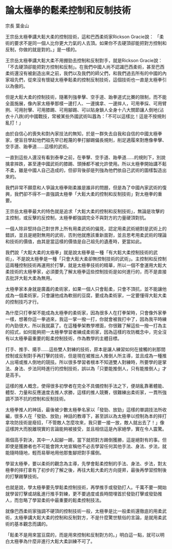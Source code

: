 # 論太極拳的鬆柔控制和反制技術

宗長
葉金山

王宗岳太極拳講大鬆大柔的控制技術，這和巴西柔術家Rickson Gracie說： 「柔術的要求不是同一個人比你更大力氣的人去頂。如果你不去硬頂卻能把對方控制和反制，你做的就是對的。」是一樣的。

王宗岳太極拳講大鬆大柔不用掤勁去控制和反制對手，就是Rickson Gracie說：「不去硬頂卻能把對方控制和反制」。在我們中國人尚不認識巴西柔術，甚至巴西柔術還沒有被創造出來之前，我們以及我們的師父們，和我們過去所有的中國的內家祖先們，從來沒有懷疑太極拳鬆柔的控制反制技術，這個技術也一直是太極拳引以為傲的。

但是大鬆大柔的控制技術，隨著列強拳擊、空手道、跆拳道式比賽的限制，而不能全面施展，像內家太極拳那樣一邊打人、一邊擒拿、一邊摔人，可用拳採、可用臂挒、可用肘擊、可用膝踢、可用腳踢、可以貼身鎖人全身十八大關節讓人倒地(沾衣十八跌)的中國戰技，常被某些外國武術叫囂為：「不可以這樣比！這是不按規則亂打！」

由於自信心的喪失和對內家技法的無知，於是一群失去自我和自信的中國太極拳家，便盲目學起他們祖先早已輕蔑的拳打腳踢偏長規則，削足適履來對應像拳擊、空手道、跆拳道......這樣的武術。

一直到這些人還沒有看到泰拳之前，在拳擊、空手道、跆拳道......的規則下，別說擒拿摔跌，甚至連中國武術的膝踢、頭捶都不被允許使用。所以太極拳開始講不鬆不柔，雖是中國人自己造成的，但卻背後卻是列強為他們依自己武術的圖樣製造出來的。

我們非常不願意和人爭論太極拳剛柔誰是誰非的問題，但是為了中國內家武術的復興，我們卻不得不一直強調太極拳「大鬆大柔的控制和反制技術」對太極拳的重要。

王宗岳太極拳最大的特色就是追求「大鬆大柔的控制和反制技術」，無論是攻擊的主控制，或反擊的反控制，太極拳都強調完全不與對方的力量硬頂對抗。

一個人除非堅持自己對世界上所有用柔武術的偏見，認定用柔武術絕對是武術上的錯誤，並且是絕對無用的武術，否則他就應該重新面對，並且思考用柔武術的理論和技術的價值，由其是當這樣的價值是自己祖先的遺產時，更當如此。

我們說「大鬆大柔的太極拳」就是說太極拳是一種「有大鬆大柔控制技術的武術」，不是說太極拳是一種「只會大鬆大柔卻無控制技術的武術」。主控制和反控制這兩種控制技術再運用於打擊，就是太極拳技術的精華，所以一個不會運用大鬆大柔技術的太極拳家，必須要先了解太極拳這些控制技術是如何進行的，而不是直接去批評大鬆大柔為無用。

太極拳家本身就是廣義的柔術家，如果一個人只會鬆柔，只會不頂抗，並不能讓他成為一個柔術家，只會讓他成為軟弱的豆腐，要成為柔術家，一定要懂得大鬆大柔的控制技巧才行。

為什麼只打拳架不能成為太極拳的柔術家，因為很多人在打拳架時，只會像外家拳一樣，想著你這一拳過來，我這一掌一撥一打，你就會被我打中了，因為我平時練的內勁很大，所以我就贏了。在這種拳架教學裡面，你很難了解這些一撥一打為主的招式，如何能夠把一太極拳學習者練成柔術家，因為這樣的攻防概念中，完全沒有以太極拳最重要的鬆柔控制技術，作為教學的主體目標。

打手、推手、擖手......這些雙人對練的技術，原本是讓人練習如何在接觸的剎那間控制或反制對手再打擊的技術，但是現在被推出人推倒人所主導，並且成為一種推人出場或推人倒地的競技。所以很多學習者根本不知道雙人對練時，所要學的是掌法、身法、步法同時進行的控制技術，誤以為「只要能推倒人，只有能推倒人」才是高手。

這樣的推人概念，使得很多初學者在完全不具備控制手法之下，便胡亂靠著體能、體型、力量和反應速度去推人求勝，這樣的推人競賽，很難練出柔術家，一貫所強調不頂不抗的控制和反制技術。

太極拳推人的神話，最後被少數太極拳名家以「發勁、放勁」這樣的單調技法所收編，很多人在「發勁、放勁」神話的教導下，甚至誤以為太極拳以控制為本的摔打拿攻防技術是廢招，「不管敵人怎麼攻來，我只要一接一放，敵人就出去了！」像這樣誇大而脫離現實的言論能夠被接受，並且相信這是內家絕學，實在令人震驚。

兩個高手對決，其中一人起腳一踢，當下就把對方踢倒獲勝，這是絕對有的事。但即使是獲勝者也不可能會誇大地宣稱他不必去學習任何其他手法、身法、步法，就能隨時隨地，輕而易舉地用他那隻腳把對手撂倒。

學習太極拳，要以柔術的觀念為主導，先學會鬆柔控制的手法、身法、步法，對太極拳的摔打拿有了初步的了解之後，再往大鬆大柔的方向提昇，最後再學習控制後的打擊踢擊技術。

也就是說，學太極拳要先學鬆柔控制技術，再學推手或發勁打人。千萬不要一開始就學習打擊或胡亂進行推手對練，更不要過度或長時間埋首於發勁打擊或發勁推人，而忽略了學習柔術中最重要的鬆柔控制技法。

就像巴西柔術家強調不硬頂的控制技術一般，太極拳是比一般柔術還徹底的用柔武術，太極拳講大鬆大柔的控制和反制對方，不是什麼驚世駭俗的言論，是就用柔武術的基本觀念而講的。

「鬆柔不是用來當豆腐的，而是用來控制和反制對方的。」明白這一點，就可以明白太極拳為什麼非進行大鬆大柔訓練不可了。